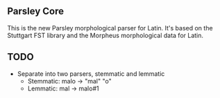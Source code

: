 Parsley Core
------------

This is the new Parsley morphological parser for Latin. It's based on the
Stuttgart FST library and the Morpheus morphological data for Latin.

TODO
----

- Separate into two parsers, stemmatic and lemmatic
  - Stemmatic: malo -> "mal<parsebits>" "o<parsebits>"
  - Lemmatic: mal<parsebits> -> malo#1
